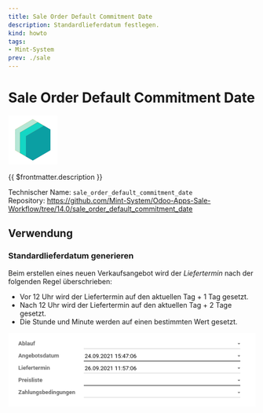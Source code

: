 ```yaml
---
title: Sale Order Default Commitment Date
description: Standardlieferdatum festlegen.
kind: howto
tags:
- Mint-System
prev: ./sale
---
```

# Sale Order Default Commitment Date
![icon_oms_box](attachments/icons_odoo_mint_system.png)

{{ $frontmatter.description }}

Technischer Name: `sale_order_default_commitment_date`\
Repository: <https://github.com/Mint-System/Odoo-Apps-Sale-Workflow/tree/14.0/sale_order_default_commitment_date>

## Verwendung

### Standardlieferdatum generieren

Beim erstellen eines neuen Verkaufsangebot wird der *Liefertermin* nach der folgenden Regel überschrieben:
* Vor 12 Uhr wird der Liefertermin auf den aktuellen Tag + 1 Tag gesetzt.
* Nach 12 Uhr wird der Liefertermin auf den aktuellen Tag + 2 Tage gesetzt.
* Die Stunde und Minute werden auf einen bestimmten Wert gesetzt.

![](attachments/Sale%20Order%20Default%20Commitment%20Date%20Beispiel.png)
